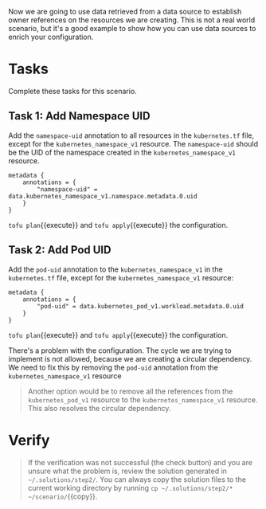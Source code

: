 Now we are going to use data retrieved from a data source to establish owner references on the resources we are
creating. This is not a real world scenario, but it's a good example to show how you can use data sources to enrich your
configuration.

# Tasks

Complete these tasks for this scenario. 

## Task 1: Add Namespace UID

Add the `namespace-uid` annotation to all resources in the `kubernetes.tf` file, except for
the `kubernetes_namespace_v1` resource. The `namespace-uid` should be the UID of the namespace created in
the `kubernetes_namespace_v1` resource.

```hcl
metadata {
    annotations = {
        "namespace-uid" = data.kubernetes_namespace_v1.namespace.metadata.0.uid
    }
}
```

`tofu plan`{{execute}} and `tofu apply`{{execute}} the configuration.

## Task 2: Add Pod UID

Add the `pod-uid` annotation to the `kubernetes_namespace_v1` in the `kubernetes.tf` file, except for the `kubernetes_namespace_v1` resource:

```hcl
metadata {
    annotations = {
        "pod-uid" = data.kubernetes_pod_v1.workload.metadata.0.uid
    }
}
```

`tofu plan`{{execute}} and `tofu apply`{{execute}} the configuration.

There's a problem with the configuration. The cycle we are trying to implement is not allowed, because we are creating a
circular dependency. We need to fix this by removing the `pod-uid` annotation from the `kubernetes_namespace_v1`
resource

> Another option would be to remove all the references from the `kubernetes_pod_v1` resource to
> the `kubernetes_namespace_v1` resource. This also resolves the circular dependency.

# Verify

> If the verification was not successful (the check button) and you are unsure what the problem is, review the solution
> generated in `~/.solutions/step2/`. You can always copy the solution files to the current working directory by
> running `cp ~/.solutions/step2/* ~/scenario/`{{copy}}.
